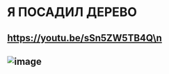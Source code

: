 # **Я ПОСАДИЛ ДЕРЕВО**
## https://youtu.be/sSn5ZW5TB4Q\n
## ![image](https://github.com/Muly22/yyy-posodil-derevoooo/assets/110240465/e0040805-4a46-42da-9e4a-f32521960629)

